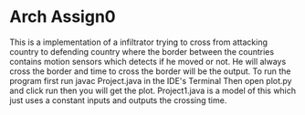 # Arch Assign0
This is a implementation of  a infiltrator trying to cross from attacking country to defending country where the border between the countries contains motion sensors which detects if he moved or not.
He will always cross the border and time to cross the border will be the output.
To run the program first run javac Project.java in the IDE's Terminal
Then open plot.py and click run then you will get the plot.
Project1.java is a model of this which just uses a constant inputs and outputs the crossing time.
